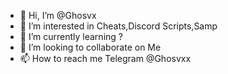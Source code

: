 - 👋 Hi, I’m @Ghosvx
- 👀 I’m interested in Cheats,Discord Scripts,Samp
- 🌱 I’m currently learning ?
- 💞️ I’m looking to collaborate on Me
- 📫 How to reach me Telegram @Ghosvxx

<!---
Ghosvx/Ghosvx is a ✨ special ✨ repository because its `README.md` (this file) appears on your GitHub profile.
You can click the Preview link to take a look at your changes.
--->
